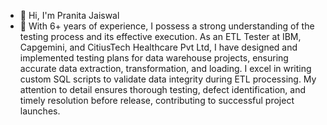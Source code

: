 - 👋 Hi, I'm Pranita Jaiswal
- 👀 With 6+ years of experience, I possess a strong understanding of the testing process and its effective execution. As an ETL Tester at IBM, Capgemini, and CitiusTech Healthcare Pvt Ltd, I have designed and implemented testing plans for data warehouse projects, ensuring accurate data extraction, transformation, and loading. I excel in writing custom SQL scripts to validate data integrity during ETL processing. My attention to detail ensures thorough testing, defect identification, and timely resolution before release, contributing to successful project launches.

<!---
pranitajaiswal/pranitajaiswal is a ✨ special ✨ repository because its `README.md` (this file) appears on your GitHub profile.
You can click the Preview link to take a look at your changes.
--->
